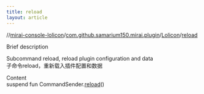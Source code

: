 ```yaml
---
title: reload
layout: article
---
```

//[mirai-console-lolicon](../../index.md)/[com.github.samarium150.mirai.plugin](../index.md)/[Lolicon](index.md)/[reload](reload.md)





Brief description  


Subcommand reload, reload plugin configuration and data <br> 子命令reload，重新载入插件配置和数据


Content  
suspend fun CommandSender.[reload](reload.md)()  



